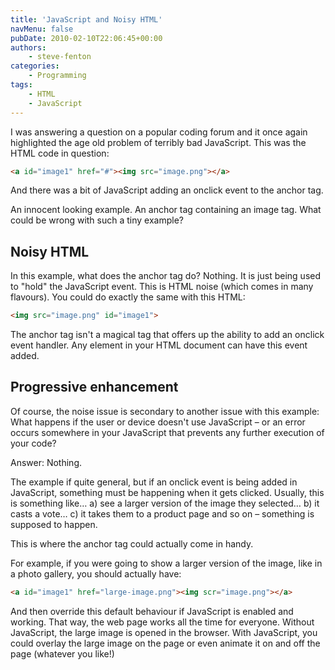 ```yaml
---
title: 'JavaScript and Noisy HTML'
navMenu: false
pubDate: 2010-02-10T22:06:45+00:00
authors:
    - steve-fenton
categories:
    - Programming
tags:
    - HTML
    - JavaScript
---
```


I was answering a question on a popular coding forum and it once again highlighted the age old problem of terribly bad JavaScript. This was the HTML code in question:

```html
<a id="image1" href="#"><img src="image.png"></a>
```

And there was a bit of JavaScript adding an onclick event to the anchor tag.

An innocent looking example. An anchor tag containing an image tag. What could be wrong with such a tiny example?

## Noisy HTML

In this example, what does the anchor tag do? Nothing. It is just being used to "hold" the JavaScript event. This is HTML noise (which comes in many flavours). You could do exactly the same with this HTML:

```html
<img src="image.png" id="image1">
```

The anchor tag isn't a magical tag that offers up the ability to add an onclick event handler. Any element in your HTML document can have this event added.

## Progressive enhancement

Of course, the noise issue is secondary to another issue with this example: What happens if the user or device doesn't use JavaScript – or an error occurs somewhere in your JavaScript that prevents any further execution of your code?

Answer: Nothing.

The example if quite general, but if an onclick event is being added in JavaScript, something must be happening when it gets clicked. Usually, this is something like… a) see a larger version of the image they selected… b) it casts a vote… c) it takes them to a product page and so on – something is supposed to happen.

This is where the anchor tag could actually come in handy.

For example, if you were going to show a larger version of the image, like in a photo gallery, you should actually have:

```html
<a id="image1" href="large-image.png"><img scr="image.png"></a>
```

And then override this default behaviour if JavaScript is enabled and working. That way, the web page works all the time for everyone. Without JavaScript, the large image is opened in the browser. With JavaScript, you could overlay the large image on the page or even animate it on and off the page (whatever you like!)
